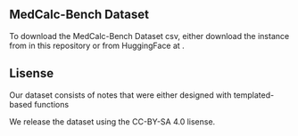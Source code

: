 ## MedCalc-Bench Dataset

To download the MedCalc-Bench Dataset csv, either download the instance from in this repository or from HuggingFace at .

## Lisense 

Our dataset consists of notes that were either designed with templated-based functions

We release the dataset using the CC-BY-SA 4.0 lisense. 

## 